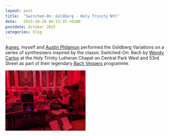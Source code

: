 ```yaml
---
layout: post
title:  "Switched-On: Goldberg - Holy Trinity NYC"
date:   2025-10-18 09:23:35 +0100
postdate: October 2025
categories: blog
---
```


[Agnes][agnes], myself and [Austin Philamon][austin] performed the Goldberg Variations on a series of synthesisers inspired by the classic Switched-On: Bach by [Wendy Carlos][wendy] at the Holy Trinity Lutheran Chapel on Central Park West and 53rd Street as part of their legendary [Bach Vespers][bach] programme.

<a href="/assets/img/live/goldbergprep.jpeg"><img src="/assets/img/live/goldbergprep.jpeg" height="auto" width="50%"/></a>

[agnes]: https://agnescameron.info/
[austin]: https://www.austinphilemon.com/
[wendy]: https://wendycarlos.com/
[bach]: https://www.holytrinitynyc.org/bach-vespers